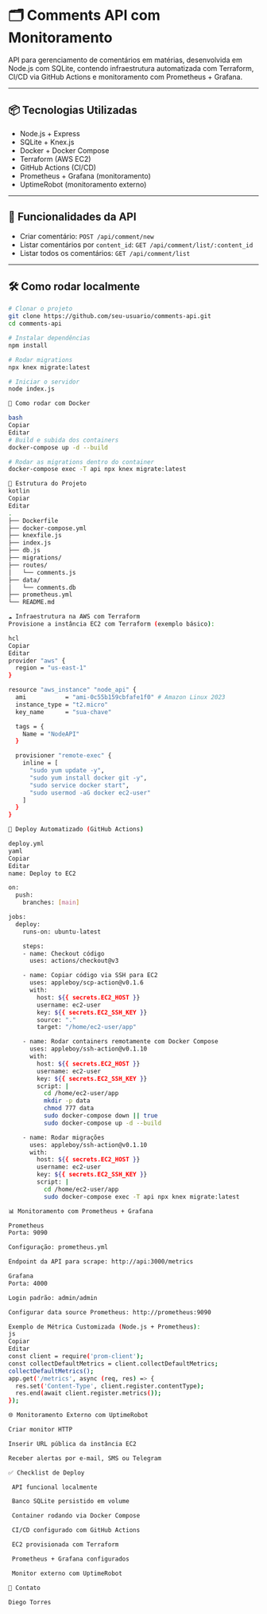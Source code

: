 # 🗂️ Comments API com Monitoramento

API para gerenciamento de comentários em matérias, desenvolvida em Node.js com SQLite, contendo infraestrutura automatizada com Terraform, CI/CD via GitHub Actions e monitoramento com Prometheus + Grafana.

---

## 📦 Tecnologias Utilizadas

- Node.js + Express
- SQLite + Knex.js
- Docker + Docker Compose
- Terraform (AWS EC2)
- GitHub Actions (CI/CD)
- Prometheus + Grafana (monitoramento)
- UptimeRobot (monitoramento externo)

---

## 🔧 Funcionalidades da API

- Criar comentário: `POST /api/comment/new`
- Listar comentários por `content_id`: `GET /api/comment/list/:content_id`
- Listar todos os comentários: `GET /api/comment/list`

---

## 🛠️ Como rodar localmente

```bash
# Clonar o projeto
git clone https://github.com/seu-usuario/comments-api.git
cd comments-api

# Instalar dependências
npm install

# Rodar migrations
npx knex migrate:latest

# Iniciar o servidor
node index.js

🐳 Como rodar com Docker

bash
Copiar
Editar
# Build e subida dos containers
docker-compose up -d --build

# Rodar as migrations dentro do container
docker-compose exec -T api npx knex migrate:latest

📁 Estrutura do Projeto
kotlin
Copiar
Editar
.
├── Dockerfile
├── docker-compose.yml
├── knexfile.js
├── index.js
├── db.js
├── migrations/
├── routes/
│   └── comments.js
├── data/
│   └── comments.db
├── prometheus.yml
└── README.md

☁️ Infraestrutura na AWS com Terraform
Provisione a instância EC2 com Terraform (exemplo básico):

hcl
Copiar
Editar
provider "aws" {
  region = "us-east-1"
}

resource "aws_instance" "node_api" {
  ami           = "ami-0c55b159cbfafe1f0" # Amazon Linux 2023
  instance_type = "t2.micro"
  key_name      = "sua-chave"

  tags = {
    Name = "NodeAPI"
  }

  provisioner "remote-exec" {
    inline = [
      "sudo yum update -y",
      "sudo yum install docker git -y",
      "sudo service docker start",
      "sudo usermod -aG docker ec2-user"
    ]
  }
}

🚀 Deploy Automatizado (GitHub Actions)

deploy.yml
yaml
Copiar
Editar
name: Deploy to EC2

on:
  push:
    branches: [main]

jobs:
  deploy:
    runs-on: ubuntu-latest

    steps:
    - name: Checkout código
      uses: actions/checkout@v3

    - name: Copiar código via SSH para EC2
      uses: appleboy/scp-action@v0.1.6
      with:
        host: ${{ secrets.EC2_HOST }}
        username: ec2-user
        key: ${{ secrets.EC2_SSH_KEY }}
        source: "."
        target: "/home/ec2-user/app"

    - name: Rodar containers remotamente com Docker Compose
      uses: appleboy/ssh-action@v0.1.10
      with:
        host: ${{ secrets.EC2_HOST }}
        username: ec2-user
        key: ${{ secrets.EC2_SSH_KEY }}
        script: |
          cd /home/ec2-user/app
          mkdir -p data
          chmod 777 data
          sudo docker-compose down || true
          sudo docker-compose up -d --build

    - name: Rodar migrações
      uses: appleboy/ssh-action@v0.1.10
      with:
        host: ${{ secrets.EC2_HOST }}
        username: ec2-user
        key: ${{ secrets.EC2_SSH_KEY }}
        script: |
          cd /home/ec2-user/app
          sudo docker-compose exec -T api npx knex migrate:latest

📊 Monitoramento com Prometheus + Grafana

Prometheus
Porta: 9090

Configuração: prometheus.yml

Endpoint da API para scrape: http://api:3000/metrics

Grafana
Porta: 4000

Login padrão: admin/admin

Configurar data source Prometheus: http://prometheus:9090

Exemplo de Métrica Customizada (Node.js + Prometheus):
js
Copiar
Editar
const client = require('prom-client');
const collectDefaultMetrics = client.collectDefaultMetrics;
collectDefaultMetrics();
app.get('/metrics', async (req, res) => {
  res.set('Content-Type', client.register.contentType);
  res.end(await client.register.metrics());
});

🌐 Monitoramento Externo com UptimeRobot

Criar monitor HTTP

Inserir URL pública da instância EC2

Receber alertas por e-mail, SMS ou Telegram

✅ Checklist de Deploy

 API funcional localmente

 Banco SQLite persistido em volume

 Container rodando via Docker Compose

 CI/CD configurado com GitHub Actions

 EC2 provisionada com Terraform

 Prometheus + Grafana configurados

 Monitor externo com UptimeRobot

📮 Contato

Diego Torres
